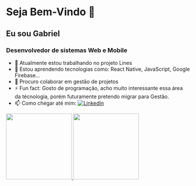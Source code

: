 # Seja Bem-Vindo 👋</h1>
## Eu sou Gabriel</h2>
### Desenvolvedor de sistemas Web e Mobile</h3>

- 🔭 Atualmente estou trabalhando no projeto Lines
- 🌱 Estou aprendendo tecnologias como: React Native, JavaScript, Google Firebase...
- 👯 Procuro colaborar em gestão de projetos 
- ⚡ Fun fact: Gosto de programação, acho muito interessante essa área da técnologia, porém futuramente pretendo migrar para Gestão.
- 📫 Como chegar até mim:
 [![LinkedIn](https://www.linkedin.com/feed/?nis=true&lipi=urn%3Ali%3Apage%3Ad_flagship3_profile_view_base%3B6RFBhOppTsiXpDpA4lvJxA%3D%3D)](https://www.linkedin.com/in/anjosgabriel/)


<div>
  <a href="https://github.com/anjosgabriel">
  <img height="180em" src="https://github-readme-stats.vercel.app/api?username=anjosgabriel&show_icons=true&theme=merko&incluede_all_commits=true&count_private=true"/> 
  <img height="180em" src="https://github-readme-stats.vercel.app/api/top-langs/?username=anjosgabriel&layout=compact&langs_count=16&theme=merko"/>
</div>
